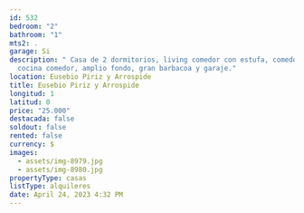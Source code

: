 ```yaml
---
id: 532
bedroom: "2"
bathroom: "1"
mts2: .
garage: Si
description: " Casa de 2 dormitorios, living comedor con estufa, comedor diario,
  cocina comedor, amplio fondo, gran barbacoa y garaje."
location: Eusebio Piriz y Arrospide
title: Eusebio Piriz y Arrospide
longitud: 1
latitud: 0
price: "25.000"
destacada: false
soldout: false
rented: false
currency: $
images:
  - assets/img-8979.jpg
  - assets/img-8980.jpg
propertyType: casas
listType: alquileres
date: April 24, 2023 4:32 PM
---
```

